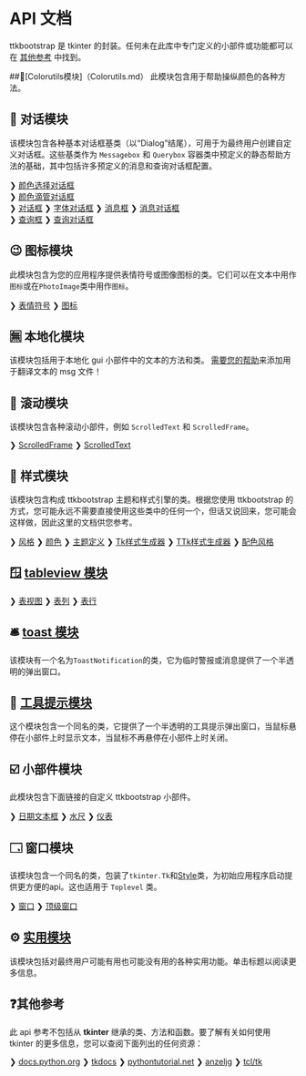 # API 文档

ttkbootstrap 是 tkinter 的封装。任何未在此库中专门定义的小部件或功能都可以在 [其他参考](#other-references) 中找到。

##🌈[Colorutils模块]（Colorutils.md）
此模块包含用于帮助操纵颜色的各种方法。

## 💬 对话模块
该模块包含各种基本对话框基类（以“Dialog”结尾），可用于为最终用户创建自定义对话框。这些基类作为 `Messagebox` 和 `Querybox` 容器类中预定义的静态帮助方法的基础，其中包括许多预定义的消息和查询对话框配置。

❯ [颜色选择对话框](dialogs/colorchooser.md)  
❯ [颜色滴管对话框](dialogs/colordropper.md)  
❯ [对话框](dialogs/dialog.md)
❯ [字体对话框](dialogs/fontdialog.md)
❯ [消息框](dialogs/messagebox.md)
❯ [消息对话框](dialogs/messagedialog.md)  
❯ [查询框](dialogs/querybox.md)
❯ [查询对话框](dialogs/querydialog.md)  

## 😉 图标模块
此模块包含为您的应用程序提供表情符号或图像图标的类。它们可以在文本中用作`图标`或在`PhotoImage`类中用作`图标`。

❯ [表情符号](icons/emoji.md)
❯ [图标](icons/icon.md)

## 🈚 本地化模块
该模块包括用于本地化 gui 小部件中的文本的方法和类。 [需要您的帮助](https://github.com/israel-dryer/ttkbootstrap/blob/master/src/ttkbootstrap/localization/msgs/README.md)来添加用于翻译文本的 msg 文件！

## 📜 滚动模块
该模块包含各种滚动小部件，例如 `ScrolledText` 和 `ScrolledFrame`。

❯ [ScrolledFrame](scrolled/scrolledframe.md)
❯ [ScrolledText](scrolled/scrolledtext.md)

## 🎨 样式模块
该模块包含构成 ttkbootstrap 主题和样式引擎的类。根据您使用 ttkbootstrap 的方式，您可能永远不需要直接使用这些类中的任何一个，但话又说回来，您可能会这样做，因此这里的文档供您参考。

❯ [风格](style/style.md)
❯ [颜色](style/colors.md)
❯ [主题定义](style/themedefinition.md)
❯ [Tk样式生成器](style/stylebuildertk.md)
❯ [TTk样式生成器](style/stylebuilderttk.md)
❯ [配色风格](style/bootstyle.md)

## 🪟 [tableview 模块](tableview/tableview.md)
❯ [表视图](tableview/tableview.md)
❯ [表列](tableview/tablecolumn.md)
❯ [表行](tableview/tablerow.md)

## 🛎️ [toast 模块](toast.md)
该模块有一个名为`ToastNotification`的类，它为临时警报或消息提供了一个半透明的弹出窗口。

## 📝 [工具提示模块](tooltip.md)
这个模块包含一个同名的类，它提供了一个半透明的工具提示弹出窗口，当鼠标悬停在小部件上时显示文本，当鼠标不再悬停在小部件上时关闭。

## ☑️ 小部件模块
此模块包含下面链接的自定义 ttkbootstrap 小部件。

❯ [日期文本框](widgets/dateentry.md)
❯ [水尺](widgets/floodgauge.md)
❯ [仪表](widgets/meter.md)  

## 🗔 窗口模块
该模块包含一个同名的类，包装了`tkinter.Tk`和[Style](style/style.md)类，为初始应用程序启动提供更方便的api。这也适用于 `Toplevel` 类。

❯ [窗口](window/window)
❯ [顶级窗口](window/toplevel)


## ⚙️ [实用模块](utility.md)
该模块包括对最终用户可能有用也可能没有用的各种实用功能。单击标题以阅读更多信息。

## ❓其他参考
此 api 参考不包括从 **tkinter** 继承的类、方法和函数。要了解有关如何使用 tkinter 的更多信息，您可以查阅下面列出的任何资源：

❯ [docs.python.org](https://docs.python.org/3/library/tkinter.html)
❯ [tkdocs](https://tkdocs.com/)
❯ [pythontutorial.net](https://www.pythontutorial.net/tkinter/)
❯ [anzeljg](https://anzeljg.github.io/rin2/book2/2405/docs/tkinter/)
❯ [tcl/tk](https://www.tcl.tk/man/tcl8.6/TkCmd/contents.html)